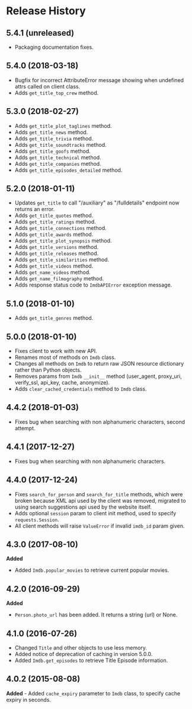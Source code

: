 # Release History

## 5.4.1 (unreleased)

-   Packaging documentation fixes.

## 5.4.0 (2018-03-18)

-   Bugfix for incorrect AttributeError message showing when undefined
    attrs called on client class.
-   Adds `get_title_top_crew` method.

## 5.3.0 (2018-02-27)

-   Adds `get_title_plot_taglines` method.
-   Adds `get_title_news` method.
-   Adds `get_title_trivia` method.
-   Adds `get_title_soundtracks` method.
-   Adds `get_title_goofs` method.
-   Adds `get_title_technical` method.
-   Adds `get_title_companies` method.
-   Adds `get_title_episodes_detailed` method.

## 5.2.0 (2018-01-11)

-   Updates `get_title` to call "/auxiliary" as "/fulldetails" endpoint
    now returns an error.
-   Adds `get_title_quotes` method.
-   Adds `get_title_ratings` method.
-   Adds `get_title_connections` method.
-   Adds `get_title_awards` method.
-   Adds `get_title_plot_synopsis` method.
-   Adds `get_title_versions` method.
-   Adds `get_title_releases` method.
-   Adds `get_title_similarities` method.
-   Adds `get_title_videos` method.
-   Adds `get_name_videos` method.
-   Adds `get_name_filmography` method.
-   Adds response status code to `ImdbAPIError` exception message.

## 5.1.0 (2018-01-10)

-   Adds `get_title_genres` method.

## 5.0.0 (2018-01-10)

-   Fixes client to work with new API.
-   Renames most of methods on `Imdb` class.
-   Changes all methods on `Imdb` to return raw JSON resource dictionary
    rather than Python objects.
-   Removes params from `Imdb` `__init__` method (user\_agent,
    proxy\_uri, verify\_ssl, api\_key, cache, anonymize).
-   Adds `clear_cached_credentials` method to `Imdb` class.

## 4.4.2 (2018-01-03)

-   Fixes bug when searching with non alphanumeric characters, second
    attempt.

## 4.4.1 (2017-12-27)

-   Fixes bug when searching with non alphanumeric characters.

## 4.4.0 (2017-12-24)

-   Fixes `search_for_person` and `search_for_title` methods, which were
    broken because XML api used by the client was removed, migrated to
    using search suggestions api used by the website itself.
-   Adds optional `session` param to client init method, used to specify
    `requests.Session`.
-   All client methods will raise `ValueError` if invalid `imdb_id`
    param given.

## 4.3.0 (2017-08-10)

**Added**

-   Added `Imdb.popular_movies` to retrieve current popular movies.

## 4.2.0 (2016-09-29)

**Added**

-   `Person.photo_url` has been added. It returns a string (url) or
    None.

## 4.1.0 (2016-07-26)

-   Changed `Title` and other objects to use less memory.
-   Added notice of deprecation of caching in version 5.0.0.
-   Added `Imdb.get_episodes` to retrieve Title Episode information.

## 4.0.2 (2015-08-08)

**Added** - Added `cache_expiry` parameter to `Imdb` class, to specify
cache expiry in seconds.
